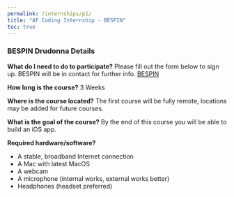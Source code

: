 ```yaml
---
permalink: /internships/p1/
title: "AF Coding Internship - BESPIN"
toc: true
---
```


### BESPIN Drudonna Details
**What do I need to do to participate?** 
Please fill out the form below to sign up. BESPIN will be in contact for further info.
[BESPIN](https://www.surveymonkey.com/r/DrudonnaiOSBootcampSelfNominate)

**How long is the course?** 
3 Weeks
 
**Where is the course located?** 
The first course will be fully remote, locations may be added for future courses. 
 
**What is the goal of the course?** 
By the end of this course you will be able to build an iOS app.
 
 
**Required hardware/software?** 
* A stable, broadband Internet connection
* A Mac with latest MacOS
* A webcam
* A microphone (internal works, external works better)
* Headphones (headset preferred)


